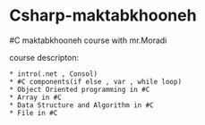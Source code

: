 # Csharp-maktabkhooneh
#C maktabkhooneh course with mr.Moradi 

course descripton:
 
    * intro(.net , Consol)
    * #C components(if else , var , while loop)
    * Object Oriented programming in #C
    * Array in #C
    * Data Structure and Algorithm in #C
    * File in #C
